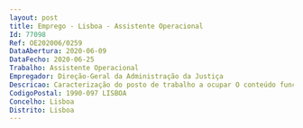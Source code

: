 ```yaml
--- 
layout: post
title: Emprego - Lisboa - Assistente Operacional
Id: 77098
Ref: OE202006/0259
DataAbertura: 2020-06-09
DataFecho: 2020-06-25
Trabalho: Assistente Operacional
Empregador: Direção-Geral da Administração da Justiça
Descricao: Caracterização do posto de trabalho a ocupar O conteúdo funcional dos postos de trabalho a ocupar devem ser caracterizados pelos exercícios de atividades inerentes à categoria e carreira de Assistente Operacional, de acordo com o estipulado no mapa anexo a que se refere o artigo 88.º da LTFP, tendo como principal atividade a limpeza.
CodigoPostal: 1990-097 LISBOA
Concelho: Lisboa
Distrito: Lisboa
--- 
```

